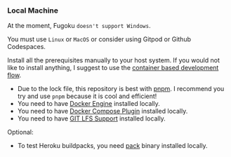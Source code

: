 ### Local Machine

At the moment, Fugoku `doesn't support Windows`.

You must use `Linux` or `MacOS` or consider using Gitpod or Github Codespaces.

Install all the prerequisites manually to your host system.
If you would not like to install anything,
I suggest to use the [container based development flow](#container-based-development-flow-easiest).

- Due to the lock file, this repository is best with [pnpm](https://pnpm.io). I recommend you try and use `pnpm` because it is cool and efficient!
- You need to have [Docker Engine](https://docs.docker.com/engine/install/) installed locally.
- You need to have [Docker Compose Plugin](https://docs.docker.com/compose/install/compose-plugin/) installed locally.
- You need to have [GIT LFS Support](https://git-lfs.github.com/) installed locally.

Optional:

- To test Heroku buildpacks, you need [pack](https://github.com/buildpacks/pack) binary installed locally.

